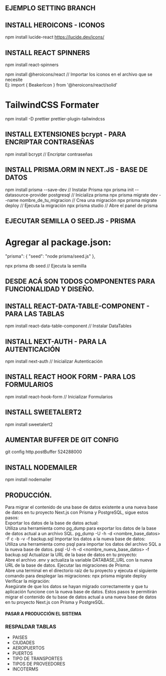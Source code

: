 ## EJEMPLO SETTING BRANCH

## INSTALL HEROICONS - ICONOS
npm install lucide-react
https://lucide.dev/icons/

## INSTALL REACT SPINNERS
npm install react-spinners

npm install @heroicons/react                            // Importar los iconos en el archivo que se necesite       
Ej: import { BeakerIcon } from '@heroicons/react/solid'

# TailwindCSS Formater
npm install -D prettier prettier-plugin-tailwindcss



## INSTALL EXTENSIONES bcrypt - PARA ENCRIPTAR CONTRASEÑAS
npm install bcrypt                                      // Encriptar contraseñas

## INSTALL PRISMA.ORM IN NEXT.JS - BASE DE DATOS
npm install prisma --save-dev                           // Instalar Prisma
npx prisma init --datasource-provider postgresql        // Inicializa prisma
npx prisma migrate dev --name nombre_de_tu_migracion    // Crea una migración
npx prisma migrate deploy                               // Ejecuta la migración
npx prisma studio                                       // Abre el panel de prisma

## EJECUTAR SEMILLA O SEED.JS - PRISMA
# Agregar al package.json:
"prisma": {
"seed": "node prisma/seed.js"
},

npx prisma db seed                                      // Ejecuta la semilla

## DESDE ACÁ SON TODOS COMPONENTES PARA FUNCIONALIDAD Y DISEÑO.

## INSTALL REACT-DATA-TABLE-COMPONENT - PARA LAS TABLAS
npm install react-data-table-component                  // Instalar DataTables

## INSTALL NEXT-AUTH - PARA LA AUTENTICACIÓN
npm install next-auth                                   // Inicializar Autenticación
## INSTALL REACT HOOK FORM - PARA LOS FORMULARIOS
npm install react-hook-form                             // Inicializar Formularios

## INSTALL SWEETALERT2
npm install sweetalert2

## AUMENTAR BUFFER DE GIT CONFIG
git config http.postBuffer 524288000

## INSTALL NODEMAILER
npm install nodemailer

## PRODUCCIÓN.

Para migrar el contenido de una base de datos existente a una nueva base de datos en tu proyecto Next.js con Prisma y PostgreSQL, sigue estos pasos:  
Exportar los datos de la base de datos actual:  
Utiliza una herramienta como pg_dump para exportar los datos de la base de datos actual a un archivo SQL.
pg_dump -U <usuario> -h <host> -d <nombre_base_datos> -F c -b -v -f backup.sql
Importar los datos a la nueva base de datos:  
Utiliza una herramienta como psql para importar los datos del archivo SQL a la nueva base de datos.
psql -U <usuario> -h <host> -d <nombre_nueva_base_datos> -f backup.sql
Actualizar la URL de la base de datos en tu proyecto:  
Abre el archivo .env y actualiza la variable DATABASE_URL con la nueva URL de la base de datos.
Ejecutar las migraciones de Prisma:  
Abre una terminal en el directorio raíz de tu proyecto y ejecuta el siguiente comando para desplegar las migraciones:
npx prisma migrate deploy
Verificar la migración:  
Asegúrate de que los datos se hayan migrado correctamente y que tu aplicación funcione con la nueva base de datos.
Estos pasos te permitirán migrar el contenido de tu base de datos actual a una nueva base de datos en tu proyecto Next.js con Prisma y PostgreSQL.


#### PASAR A PRODUCCIÓN EL SISTEMA ####

### RESPALDAR TABLAS ###

- PAISES
- CIUDADES
- AEROPUERTOS
- PUERTOS
- TIPO DE TRANSPORTES
- TIPOS DE PROVEEDORES
- INCOTERMS

